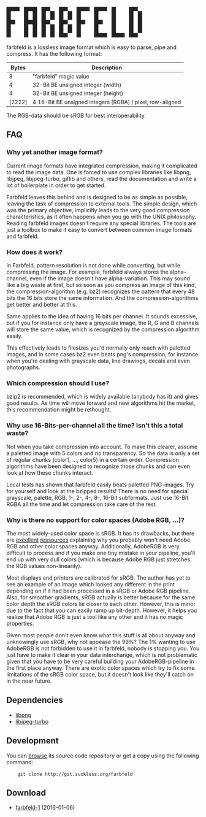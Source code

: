 ![farbfeld](farbfeld.svg)

farbfeld is a lossless image format which is easy to parse, pipe and
compress.
It has the following format:

| Bytes  | Description                                                |
|--------|------------------------------------------------------------|
| 8      | "farbfeld" magic value                                     |
| 4      | 32-Bit BE unsigned integer (width)                         |
| 4      | 32-Bit BE unsigned integer (height)                        |
| [2222] | 4⋅16-Bit BE unsigned integers [RGBA] / pixel, row-aligned  |

The RGB-data should be sRGB for best interoperability.

FAQ
---

### Why yet another image format?

Current image formats have integrated compression,
making it complicated to read the image data.
One is forced to use complex libraries like libpng,
libjpeg, libjpeg-turbo, giflib and others, read the
documentation and write a lot of boilerplate in order
to get started.

Farbfeld leaves this behind and is designed to be as
simple as possible, leaving the task of compression
to external tools.
The simple design, which was the primary objective,
implicitly leads to the very good compression
characteristics, as it often happens when you go with
the UNIX philosophy.
Reading farbfeld images doesn't require any special
libraries. The tools are just a toolbox
to make it easy to convert between common image formats
and farbfeld.

### How does it work?

In Farbfeld, pattern resolution is not done while
converting, but while compressing the image.
For example, farbfeld always stores the alpha-channel,
even if the image doesn't have alpha-variation.
This may sound like a big waste at first, but as
soon as you compress an image of this kind, the
compression-algorithm (e.g. bz2) recognizes the
pattern that every 48 bits the 16 bits store the
same information.
And the compression-algorithms get better and better
at this.

Same applies to the idea of having 16 bits per channel.
It sounds excessive, but if you for instance only have
a greyscale image, the R, G and B channels will store
the same value, which is recognized by the compression
algorithm easily.

This effectively leads to filesizes you'd normally only
reach with paletted images, and in some cases bz2 even
beats png's compression, for instance when you're dealing
with grayscale data, line drawings, decals and even
photographs.

### Which compression should I use?

bzip2 is recommended, which is widely available (anybody has it)
and gives good results. As time will move forward and new
algorithms hit the market, this recommendation might be rethought.

### Why use 16-Bits-per-channel all the time? Isn't this a total waste?

Not when you take compression into account. To make this
clearer, assume a paletted image with 5 colors and no
transparency. So the data is only a set of regular chunks
(color1, ..., color5) in a certain order.
Compression algorithms have been designed to recognize those
chunks and can even look at how these chunks interact.

Local tests has shown that farbfeld easily beats paletted
PNG-images. Try for yourself and look at the bzipped results!
There is no need for special grayscale, palette, RGB, 1-, 2-,
4-, 8-, 16-Bit subformats.
Just use 16-Bit RGBA all the time and let compression take
care of the rest.

### Why is there no support for color spaces (Adobe RGB, ...)?

The most widely-used color space is sRGB. It has its
drawbacks, but there are
[excellent](http://www.kenrockwell.com/tech/adobe-rgb.htm)
[ressources](http://www.kenrockwell.com/tech/color-management/is-for-wimps.htm)
explaining why you probably won't need Adobe RGB and other color spaces
anyway. Additionally, AdobeRGB is very difficult to process and if you
make one tiny mistake in your pipeline, you'll end up with very
dull colors (which is because Adobe RGB just stretches the RGB
values non-linearily).

Most displays and printers are calibrated for sRGB. The author has yet
to see an example of an image which looked any different in the
print depending on if it had been processed in a sRGB or Adobe RGB
pipeline. Also, for smoother gradients, sRGB actually is better
because for the same color depth the sRGB colors lie closer to
each other. However, this is minor due to the fact that you can
easily ramp up bit-depth. However, it helps you realize that
Adobe RGB is just a tool like any other and it has no magic
properties.

Given most people don't even know what this stuff is all about
anyway and unknowingly use sRGB, why not appease the 99%?
The 1% wanting to use AdobeRGB is not forbidden to use it in
farbfeld, nobody is stopping you. You just have to make it clear
in your data interchange, which is not problematic given that
you have to be very careful building your AdobeRGB-pipeline in
the first place anyway.
There are exotic color spaces which try to fix some limitations of the
sRGB color space, but it doesn't look like they'll catch on in
the near future.

Dependencies
------------

* [libpng](http://www.libpng.org/pub/png/libpng.html)
* [libjpeg-turbo](http://libjpeg-turbo.virtualgl.org/)

Development
-----------

You can [browse](http://git.suckless.org/farbfeld) its source code repository
or get a copy using the following command:

        git clone http://git.suckless.org/farbfeld

Download
--------

* [farbfeld-1](http://dl.suckless.org/farbfeld/farbfeld-1.tar.gz) (2016-01-06)
